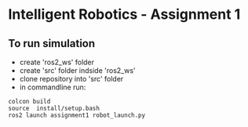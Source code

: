 # Intelligent Robotics - Assignment 1

## To run simulation
- create 'ros2_ws' folder
- create 'src' folder indside 'ros2_ws'
- clone repository into 'src' folder
- in commandline run:
```
colcon build
source  install/setup.bash
ros2 launch assignment1 robot_launch.py
